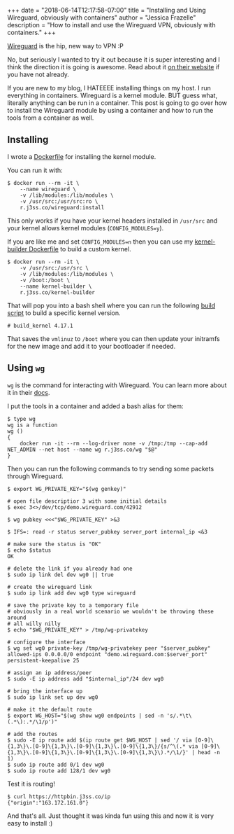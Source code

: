 +++
date = "2018-06-14T12:17:58-07:00"
title = "Installing and Using Wireguard, obviously with containers"
author = "Jessica Frazelle"
description = "How to install and use the Wireguard VPN, obviously with containers."
+++

[Wireguard](https://www.wireguard.com/) is the hip, new way to VPN :P

No, but seriously I wanted to try it out because it is super interesting and
I think the direction it is going is awesome. Read about it 
[on their website](https://www.wireguard.com/#about-the-project) if
you have not already.

If you are new to my blog, I HATEEEE installing things on my host. I run
everything in containers. Wireguard is a kernel module. BUT guess what,
literally anything can be run in a container. This post is going
to go over how to install the Wireguard module by using a container and how to
run the tools from a container as well.

## Installing

I wrote a [Dockerfile](https://github.com/jessfraz/dockerfiles/blob/master/wireguard/install/Dockerfile)
for installing the kernel module.

You can run it with:

```console
$ docker run --rm -it \
 	--name wireguard \
 	-v /lib/modules:/lib/modules \
 	-v /usr/src:/usr/src:ro \
 	r.j3ss.co/wireguard:install
```

This only works if you have your kernel headers installed in `/usr/src` and 
your kernel allows kernel modules (`CONFIG_MODULES=y`).

If you are like me and set `CONFIG_MODULES=n` then you can use my 
[kernel-builder Dockerfile](https://github.com/jessfraz/dockerfiles/blob/master/kernel-builder/Dockerfile)
to build a custom kernel.

```console
$ docker run --rm -it \
    -v /usr/src:/usr/src \
    -v /lib/modules:/lib/modules \
    -v /boot:/boot \
    --name kernel-builder \
    r.j3ss.co/kernel-builder
```

That will pop you into a bash shell where you can run the following 
[build script](https://github.com/jessfraz/dockerfiles/blob/master/kernel-builder/build_kernel)
to build a specific kernel version.

```console
# build_kernel 4.17.1
```

That saves the `vmlinuz` to `/boot` where you can then update your initramfs
for the new image and add it to your bootloader if needed.

## Using `wg`

`wg` is the command for interacting with Wireguard. You can learn more about it
in their [docs](https://www.wireguard.com/quickstart/#command-line-interface).

I put the tools in a container and added a bash alias for them:

```console
$ type wg
wg is a function
wg () 
{ 
    docker run -it --rm --log-driver none -v /tmp:/tmp --cap-add NET_ADMIN --net host --name wg r.j3ss.co/wg "$@"
}
```

Then you can run the following commands to try sending some packets through
Wireguard.

```console
$ export WG_PRIVATE_KEY="$(wg genkey)"

# open file descriptior 3 with some initial details
$ exec 3<>/dev/tcp/demo.wireguard.com/42912

$ wg pubkey <<<"$WG_PRIVATE_KEY" >&3

$ IFS=: read -r status server_pubkey server_port internal_ip <&3

# make sure the status is "OK"
$ echo $status
OK

# delete the link if you already had one
$ sudo ip link del dev wg0 || true

# create the wireguard link
$ sudo ip link add dev wg0 type wireguard

# save the private key to a temporary file
# obviously in a real world scenario we wouldn't be throwing these around
# all willy nilly
$ echo "$WG_PRIVATE_KEY" > /tmp/wg-privatekey

# configure the interface
$ wg set wg0 private-key /tmp/wg-privatekey peer "$server_pubkey" allowed-ips 0.0.0.0/0 endpoint "demo.wireguard.com:$server_port" persistent-keepalive 25

# assign an ip address/peer
$ sudo -E ip address add "$internal_ip"/24 dev wg0

# bring the interface up
$ sudo ip link set up dev wg0

# make it the default route
$ export WG_HOST="$(wg show wg0 endpoints | sed -n 's/.*\t\(.*\):.*/\1/p')"

# add the routes
$ sudo -E ip route add $(ip route get $WG_HOST | sed '/ via [0-9]\{1,3\}\.[0-9]\{1,3\}\.[0-9]\{1,3\}\.[0-9]\{1,3\}/{s/^\(.* via [0-9]\{1,3\}\.[0-9]\{1,3\}\.[0-9]\{1,3\}\.[0-9]\{1,3\}\).*/\1/}' | head -n 1)
$ sudo ip route add 0/1 dev wg0
$ sudo ip route add 128/1 dev wg0
```

Test it is routing!

```console
$ curl https://httpbin.j3ss.co/ip
{"origin":"163.172.161.0"}
```

And that's all. Just thought it was kinda fun using this and now it is very
easy to install :)
